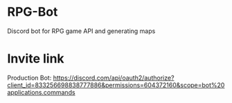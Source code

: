 # RPG-Bot

Discord bot for RPG game API and generating maps

# Invite link
Production Bot: https://discord.com/api/oauth2/authorize?client_id=833256698838777886&permissions=604372160&scope=bot%20applications.commands